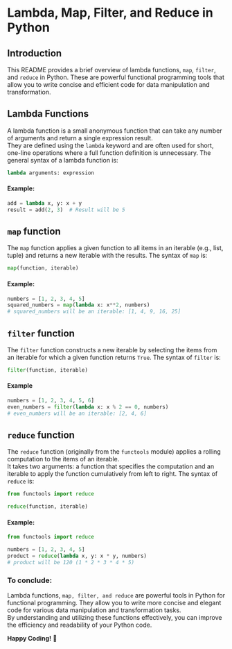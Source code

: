 # Lambda, Map, Filter, and Reduce in Python

## Introduction

This README provides a brief overview of lambda functions, `map`, `filter`, and `reduce` in Python. These are powerful functional programming tools that allow you to write concise and efficient code for data manipulation and transformation.

## Lambda Functions

A lambda function is a small anonymous function that can take any number of arguments and return a single expression result.   
They are defined using the `lambda` keyword and are often used for short, one-line operations where a full function definition is unnecessary. The general syntax of a lambda function is:

```python
lambda arguments: expression
```

#### Example:

````python
add = lambda x, y: x + y
result = add(2, 3)  # Result will be 5
````
## `map` function
The `map` function applies a given function to all items in an iterable (e.g., list, tuple) and returns a new iterable with the results. The syntax of `map` is:
````python
map(function, iterable)
````
#### Example: 
````python
numbers = [1, 2, 3, 4, 5]
squared_numbers = map(lambda x: x**2, numbers)
# squared_numbers will be an iterable: [1, 4, 9, 16, 25]
````

## `filter` function
The `filter` function constructs a new iterable by selecting the items from an iterable for which a given function returns `True`. The syntax of `filter` is:

````python
filter(function, iterable)
````

#### Example

````python
numbers = [1, 2, 3, 4, 5, 6]
even_numbers = filter(lambda x: x % 2 == 0, numbers)
# even_numbers will be an iterable: [2, 4, 6]
````

## `reduce` function
The `reduce` function (originally from the `functools` module) applies a rolling computation to the items of an iterable.  
It takes two arguments: a function that specifies the computation and an iterable to apply the function cumulatively from left to right. The syntax of `reduce` is:

````python
from functools import reduce

reduce(function, iterable)
````
#### Example:
````python
from functools import reduce

numbers = [1, 2, 3, 4, 5]
product = reduce(lambda x, y: x * y, numbers)
# product will be 120 (1 * 2 * 3 * 4 * 5)
````

### To conclude:

Lambda functions, `map, filter, and reduce` are powerful tools in Python for functional programming. They allow you to write more concise and elegant code for various data manipulation and transformation tasks.  
By understanding and utilizing these functions effectively, you can improve the efficiency and readability of your Python code.  

**Happy Coding!** 🫡